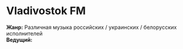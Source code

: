 # Vladivostok FM

**Жанр:** Различная музыка российских / украинских / белорусских исполнителей </br>
**Ведущий:**